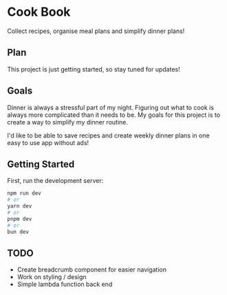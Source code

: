 # Cook Book

Collect recipes, organise meal plans and simplify dinner plans!

## Plan

This project is just getting started, so stay tuned for updates!

## Goals

Dinner is always a stressful part of my night. Figuring out what to cook is always more complicated than it needs to be.
My goals for this project is to create a way to simplify my dinner routine.

I'd like to be able to save recipes and create weekly dinner plans in one easy to use app without ads!

## Getting Started

First, run the development server:

```bash
npm run dev
# or
yarn dev
# or
pnpm dev
# or
bun dev
```

## TODO

- Create breadcrumb component for easier navigation
- Work on styling / design
- Simple lambda function back end
